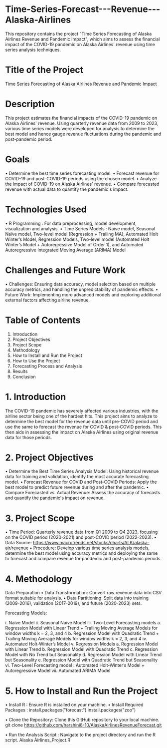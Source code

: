 # Time-Series-Forecast---Revenue---Alaska-Airlines
This repository contains the project "Time Series Forecasting of Alaska Airlines Revenue and Pandemic Impact", which aims to assess the financial impact of the COVID-19 pandemic on Alaska Airlines' revenue using time series analysis techniques.

# Title of the Project 
Time Series Forecasting of Alaska Airlines Revenue and Pandemic Impact

# Description 
This project estimates the financial impacts of the COVID-19 pandemic on Alaska Airlines' revenue. Using quarterly revenue data from 2009 to 2023, various time series models were developed for analysis to determine the best model and hence gauge revenue fluctuations during the pandemic and post-pandemic period.

# Goals 
•	Determine the best time series forecasting model.
•	Forecast revenue for COVID-19 and post-COVID-19 periods using the chosen model.
•	Analyze the impact of COVID-19 on Alaska Airlines' revenue.
•	Compare forecasted revenue with actual data to quantify the pandemic's impact.

# Technologies Used 
•	R Programming : For data preprocessing, model development, visualization and analysis.
•	Time Series Models : Naïve model, Seasonal Naïve model, Two-level model (Regression + Trailing MA), Automated Holt Winter’s Model, Regression Models, Two-level model (Automated Holt Winter’s Model + Autoregressive Model of Order 1), and Automated Autoregressive Integrated Moving Average (ARIMA) Model

# Challenges and Future Work 
•	Challenges: Ensuring data accuracy, model selection based on multiple accuracy metrics, and handling the unpredictability of pandemic effects.
•	Future Work: Implementing more advanced models and exploring additional external factors affecting airline revenue.

# Table of Contents 
1.	Introduction
2.	Project Objectives
3.	Project Scope
4.	Methodology
5.	How to Install and Run the Project
6.	How to Use the Project
7.	Forecasting Process and Analysis
8.	Results
9.	Conclusion

# 1.	Introduction
The COVID-19 pandemic has severely affected various industries, with the airline sector being one of the hardest hits. This project aims to analyze to determine the best model for the revenue data until pre-COVID period and use the same to forecast the revenue for COVID & post-COVID periods. This then aids in assessing the impact on Alaska Airlines using original revenue data for those periods.

# 2.	Project Objectives
•	Determine the Best Time Series Analysis Model: Using historical revenue data for training and validation, identify the most accurate forecasting model.
•	Forecast Revenue for COVID and Post-COVID Periods: Apply the best model to predict future revenue during and after the pandemic.
•	Compare Forecasted vs. Actual Revenue: Assess the accuracy of forecasts and quantify the pandemic's impact on revenue.

# 3.	Project Scope
•	Time Period: Quarterly revenue data from Q1 2009 to Q4 2023, focusing on the COVID period (2020-2021) and post-COVID period (2022-2023).
•	Data Source: https://www.macrotrends.net/stocks/charts/ALK/alaska-air/revenue
•	Procedure: Develop various time series analysis models, determine the best model using accuracy metrics and deploying the same to forecast and compare revenue for pandemic and post-pandemic periods.

# 4.	Methodology
Data Preparation
•	Data Transformation: Convert raw revenue data into CSV format suitable for analysis.
•	Data Partitioning: Split data into training (2009-2016), validation (2017-2019), and future (2020-2023) sets.

Forecasting Models:

i.	Naïve Model
ii.	Seasonal Naïve Model
iii.	Two-Level Forecasting models
      a.	Regression Model with Linear Trend + Trailing Moving Average Models for window widths k = 2, 3, and 4
      b.	Regression Model with Quadratic Trend + Trailing Moving Average Models for window widths k = 2, 3, and 4
iv.	Automated Holt-Winter’s Model
v.	Regression Models
    a.	Regression Model with Linear Trend
    b.	Regression Model with Quadratic Trend
    c.	Regression Model with No Trend but Seasonality
    d.	Regression Model with Linear Trend but Seasonality
    e.	Regression Model with Quadratic Trend but Seasonality
vi.	Two-Level Forecasting model : Automated Holt-Winter’s Model + Autoregressive Model
vii.	Automated ARIMA Model

# 5.	How to Install and Run the Project
•	Install R : Ensure R is installed on your machine.
•	Install Required Packages : 
install.packages("forecast") 
install.packages("zoo") 

•	Clone the Repository: Clone this GitHub repository to your local machine.
git clone https://github.com/harshini8-10/AlaskaAirlinesRevenueForecast.git

•	Run the Analysis Script : Navigate to the project directory and run the R script.
Alaska Airlines_Project.R
